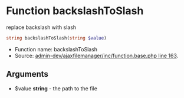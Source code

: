 Function backslashToSlash
===========================

replace backslash with slash



```php
string backslashToSlash(string $value)
```

* Function name: backslashToSlash
* Source: [admin-dev/ajaxfilemanager/inc/function.base.php line 163](https://github.com/PrestaShop/PrestaShop/blob/1.5.6.3/admin-dev/ajaxfilemanager/inc/function.base.php#L163).

Arguments
---------

* $value **string** - the path to the file

